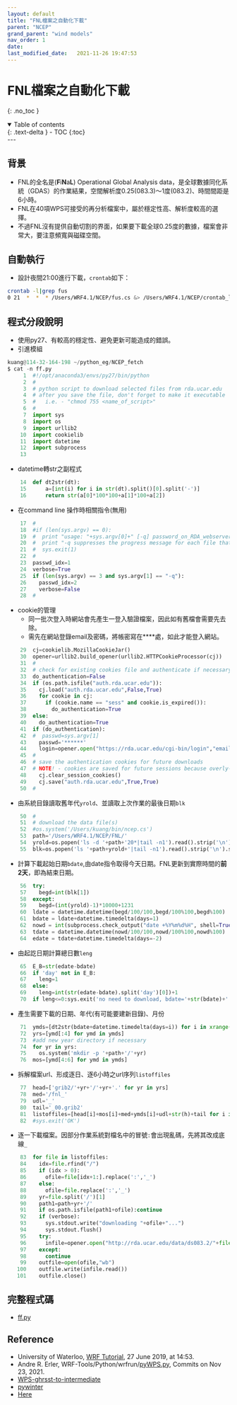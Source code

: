 ```yaml
---
layout: default
title: "FNL檔案之自動化下載"
parent: "NCEP"
grand_parent: "wind models"
nav_order: 1
date:               
last_modified_date:   2021-11-26 19:47:53
---
```


# FNL檔案之自動化下載

{: .no_toc }

<details open markdown="block">
  <summary>
    Table of contents
  </summary>
  {: .text-delta }
- TOC
{:toc}
</details>
---

## 背景
- FNL的全名是(**F**i**N**a**L**) Operational Global Analysis data，是全球數據同化系統（GDAS）的作業結果，空間解析度0.25(083.3)～1度(083.2)、時間間距是6小時。
- FNL在40項WPS可接受的再分析檔案中，屬於穩定性高、解析度較高的選擇。
- 不過FNL沒有提供自動切割的界面，如果要下載全球0.25度的數據，檔案會非常大，要注意頻寬與磁碟空間。

## 自動執行
- 設計夜間21:00進行下載，`crontab`如下：
```bash
crontab -l|grep fus
0 21  *  *  * /Users/WRF4.1/NCEP/fus.cs &> /Users/WRF4.1/NCEP/crontab_log.txt 2>&1
```

## 程式分段說明
- 使用py27、有較高的穩定性、避免更新可能造成的錯誤。
- 引進模組
```python
kuang@114-32-164-198 ~/python_eg/NCEP_fetch
$ cat -n ff.py 
     1	#!/opt/anaconda3/envs/py27/bin/python
     2	#
     3	# python script to download selected files from rda.ucar.edu
     4	# after you save the file, don't forget to make it executable
     5	#   i.e. - "chmod 755 <name_of_script>"
     6	#
     7	import sys
     8	import os
     9	import urllib2
    10	import cookielib
    11	import datetime
    12	import subprocess
    13	
```
- datetime轉str之副程式
```python
    14	def dt2str(dt):
    15	    a=[int(i) for i in str(dt).split()[0].split('-')]
    16	    return str(a[0]*100*100+a[1]*100+a[2])
```
- 在command line 操作時相關指令(無用)
```python
    17	#
    18	#if (len(sys.argv) == 0):
    19	#  print "usage: "+sys.argv[0]+" [-q] password_on_RDA_webserver"
    20	#  print "-q suppresses the progress message for each file that is downloaded"
    21	#  sys.exit(1)
    22	#
    23	passwd_idx=1
    24	verbose=True
    25	if (len(sys.argv) == 3 and sys.argv[1] == "-q"):
    26	  passwd_idx=2
    27	  verbose=False
    28	#
```
- cookie的管理
  - 同一批次登入時網站會先產生一登入驗證檔案，因此如有舊檔會需要先去除。
  - 需先在網站登錄email及密碼，將帳密寫在****處，如此才能登入網站。
```python
    29	cj=cookielib.MozillaCookieJar()
    30	opener=urllib2.build_opener(urllib2.HTTPCookieProcessor(cj))
    31	#
    32	# check for existing cookies file and authenticate if necessary
    33	do_authentication=False
    34	if (os.path.isfile("auth.rda.ucar.edu")):
    35	  cj.load("auth.rda.ucar.edu",False,True)
    36	  for cookie in cj:
    37	    if (cookie.name == "sess" and cookie.is_expired()):
    38	      do_authentication=True
    39	else:
    40	  do_authentication=True
    41	if (do_authentication):
    42	#  passwd=sys.argv[1]
    43	  passwd='******'
    44	  login=opener.open("https://rda.ucar.edu/cgi-bin/login","email=*****@***&password="+passwd+"&action=login")
    45	#
    46	# save the authentication cookies for future downloads
    47	# NOTE! - cookies are saved for future sessions because overly-frequent authentication to our server can cause your data access to be blocked
    48	  cj.clear_session_cookies()
    49	  cj.save("auth.rda.ucar.edu",True,True)
    50	#
```
- 由系統目錄讀取舊年代`yrold`、並讀取上次作業的最後日期`blk`
```python
    50	#
    51	# download the data file(s)
    52	#os.system('/Users/kuang/bin/ncep.cs')
    53	path='/Users/WRF4.1/NCEP/FNL/'
    54	yrold=os.popen('ls -d '+path+'20*|tail -n1').read().strip('\n').split('/')[-1]
    55	blk=os.popen('ls '+path+yrold+'|tail -n1').read().strip('\n').split('_')
```
- 計算下載起始日期`bdate`,由date指令取得今天日期。FNL更新到實際時間的**前2天**，即為結束日期。
```python
    56	try:
    57	  begd=int(blk[1])
    58	except:
    59	  begd=(int(yrold)-1)*10000+1231
    60	ldate = datetime.datetime(begd/100/100,begd/100%100,begd%100)
    61	bdate = ldate+datetime.timedelta(days=1)
    62	nowd = int(subprocess.check_output("date +%Y%m%d%H", shell=True)[:-3])
    63	tdate = datetime.datetime(nowd/100/100,nowd/100%100,nowd%100)
    64	edate = tdate+datetime.timedelta(days=-2)
```
- 由起訖日期計算總日數`leng`
```python
    65	E_B=str(edate-bdate)
    66	if 'day' not in E_B:
    67	  leng=1
    68	else:
    69	  leng=int(str(edate-bdate).split('day')[0])+1
    70	if leng<=0:sys.exit('no need to download, bdate='+str(bdate)+' edate='+str(edate))
```
- 產生需要下載的日期、年代(有可能要建新目錄)、月份
```python
    71	ymds=[dt2str(bdate+datetime.timedelta(days=i)) for i in xrange(leng)]
    72	yrs=[ymd[:4] for ymd in ymds]
    73	#add new year directory if necessary
    74	for yr in yrs:
    75	  os.system('mkdir -p '+path+'/'+yr)
    76	mos=[ymd[4:6] for ymd in ymds]
```
- 拆解檔案url、形成逐日、逐6小時之url序列`listoffiles`
```python
    77	head=['grib2/'+yr+'/'+yr+'.' for yr in yrs]
    78	med='/fnl_'
    79	udl='_'
    80	tail='_00.grib2'
    81	listoffiles=[head[i]+mos[i]+med+ymds[i]+udl+str(h)+tail for i in xrange(len(ymds)) for h in ['00','06','12','18']]
    82	#sys.exit('OK')
```
- 逐一下載檔案。因部分作業系統對檔名中的冒號`:`會出現亂碼，先將其改成底線`_`
```python
    83	for file in listoffiles:
    84	  idx=file.rfind("/")
    85	  if (idx > 0):
    86	    ofile=file[idx+1:].replace(':','_')
    87	  else:
    88	    ofile=file.replace(':','_')
    89	  yr=file.split('/')[1]
    90	  path1=path+yr+'/'
    91	  if os.path.isfile(path1+ofile):continue
    92	  if (verbose):
    93	    sys.stdout.write("downloading "+ofile+"...")
    94	    sys.stdout.flush()
    95	  try:
    96	    infile=opener.open("http://rda.ucar.edu/data/ds083.2/"+file)
    97	  except:
    98	    continue
    99	  outfile=open(ofile,"wb")
   100	  outfile.write(infile.read())
   101	  outfile.close()
```

## 完整程式碼
- [ff.py](https://raw.githubusercontent.com/sinotec2/python_eg/master/NCEP_fetch/ff.py)

## Reference
- University of Waterloo, [WRF Tutorial](https://wiki.math.uwaterloo.ca/fluidswiki/index.php?title=WRF_Tutorial),  27 June 2019, at 14:53.
- Andre R. Erler, WRF-Tools/Python/wrfrun/[pyWPS.py](https://github.com/aerler/WRF-Tools/blob/master/Python/wrfrun/pyWPS.py), Commits on Nov 23, 2021.
- [WPS-ghrsst-to-intermediate](https://github.com/bbrashers/WPS-ghrsst-to-intermediate)
- [pywinter](https://pywinter.readthedocs.io/en/latest)
- [Here](https://sinotec2.github.io/jdt/doc/SST.md)


